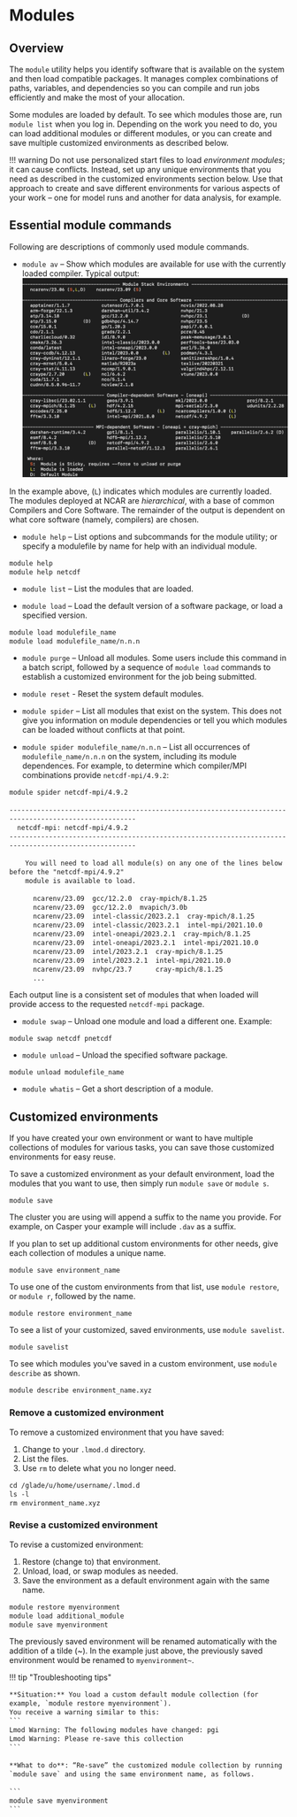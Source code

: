 # Modules

## Overview
The `module` utility helps you identify software that is available on the system and then load compatible packages. It manages complex combinations of paths, variables, and dependencies so you can compile and run jobs efficiently and make the most of your allocation.

Some modules are loaded by default. To see which modules those are, run `module list` when you log in. Depending on the work you need to do, you can load additional modules or different modules, or you can create and save multiple customized environments as described below.

!!! warning
    Do not use personalized start files to load *environment modules*; it can cause conflicts.
    Instead, set up any unique environments that you need as described in the customized environments section below. Use that approach to create and save different environments for various aspects of your work – one for model runs and another for data analysis, for example.


## Essential module commands

Following are descriptions of commonly used module commands.

- `module av` – Show which modules are available for use with the currently loaded compiler.  Typical output:
![](modules/media/modules1.png)  

In the example above, (`L`) indicates which modules are currently
loaded.  The modules deployed at NCAR are *hierarchical*, with a base
of common Compilers and Core Software.  The remainder of the output is dependent
on what core software (namely, compilers) are chosen.

- `module help` – List options and subcommands for the module utility; or specify a modulefile by name for help with an individual module.
```
module help
module help netcdf
```

- `module list` – List the modules that are loaded.

- `module load` – Load the default version of a software package, or load a specified version.
```
module load modulefile_name
module load modulefile_name/n.n.n
```


- `module purge` – Unload all modules. Some users include this command in a batch script, followed by a sequence of `module load` commands to establish a customized environment for the job being submitted.

- `module reset` - Reset the system default modules.

- `module spider` – List all modules that exist on the system. This does not give you information on module dependencies or tell you which modules can be loaded without conflicts at that point.

- `module spider modulefile_name/n.n.n` – List all occurrences of `modulefile_name/n.n.n` on the system, including its module dependences. For example, to determine which compiler/MPI combinations provide `netcdf-mpi/4.9.2`:
```pre
module spider netcdf-mpi/4.9.2

------------------------------------------------------------------------------------------------------
  netcdf-mpi: netcdf-mpi/4.9.2
------------------------------------------------------------------------------------------------------

    You will need to load all module(s) on any one of the lines below before the "netcdf-mpi/4.9.2"
    module is available to load.

      ncarenv/23.09  gcc/12.2.0  cray-mpich/8.1.25
      ncarenv/23.09  gcc/12.2.0  mvapich/3.0b
      ncarenv/23.09  intel-classic/2023.2.1  cray-mpich/8.1.25
      ncarenv/23.09  intel-classic/2023.2.1  intel-mpi/2021.10.0
      ncarenv/23.09  intel-oneapi/2023.2.1  cray-mpich/8.1.25
      ncarenv/23.09  intel-oneapi/2023.2.1  intel-mpi/2021.10.0
      ncarenv/23.09  intel/2023.2.1  cray-mpich/8.1.25
      ncarenv/23.09  intel/2023.2.1  intel-mpi/2021.10.0
      ncarenv/23.09  nvhpc/23.7      cray-mpich/8.1.25
      ...
```
Each output line is a consistent set of modules that when loaded will provide access to the requested `netcdf-mpi` package.

- `module swap` – Unload one module and load a different one. Example:
```
module swap netcdf pnetcdf

```

- `module unload` – Unload the specified software package.
```
module unload modulefile_name

```

- `module whatis` – Get a short description of a module.

## Customized environments

If you have created your own environment or want to have multiple collections of modules for various tasks, you can save those customized environments for easy reuse.

To save a customized environment as your default environment, load the modules that you want to use, then simply run `module save` or `module s`.

```
module save

```


The cluster you are using will append a suffix to the name you provide. For example, on Casper your example will include `.dav` as a suffix.

If you plan to set up additional custom environments for other needs, give each collection of modules a unique name.


```
module save environment_name

```


To use one of the custom environments from that list, use `module restore`, or `module r`, followed by the name.

```
module restore environment_name

```
To see a list of your customized, saved environments, use `module savelist`.
```
module savelist

```

To see which modules you've saved in a custom environment, use `module describe` as shown.

```
module describe environment_name.xyz

```

### Remove a customized environment
To remove a customized environment that you have saved:

1. Change to your `.lmod.d` directory.
2. List the files.
3. Use `rm` to delete what you no longer need.

```
cd /glade/u/home/username/.lmod.d
ls -l
rm environment_name.xyz
```

### Revise a customized environment

To revise a customized environment:

1. Restore (change to) that environment.
2. Unload, load, or swap modules as needed.
3. Save the environment as a default environment again with the same name.

```
module restore myenvironment
module load additional_module
module save myenvironment
```

The previously saved environment will be renamed automatically with the addition of a tilde (~). In the example just above, the previously saved environment would be renamed to `myenvironment~`.


!!! tip "Troubleshooting tips"

    **Situation:** You load a custom default module collection (for example, `module restore myenvironment`).
    You receive a warning similar to this:
    ```
    Lmod Warning: The following modules have changed: pgi
    Lmod Warning: Please re-save this collection
    ```

    **What to do**: “Re-save” the customized module collection by running `module save` and using the same environment name, as follows.

    ```
    module save myenvironment
    ```
